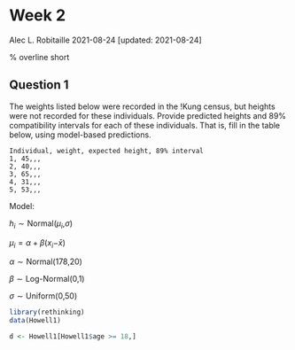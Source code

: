 Week 2
================
Alec L. Robitaille
2021-08-24 \[updated: 2021-08-24\]

% overline short

## Question 1

The weights listed below were recorded in the !Kung census, but heights
were not recorded for these individuals. Provide predicted heights and
89% compatibility intervals for each of these individuals. That is, fill
in the table below, using model-based predictions.

    Individual, weight, expected height, 89% interval
    1, 45,,,
    2, 40,,,
    3, 65,,,
    4, 31,,,
    5, 53,,,

Model:

*h*<sub>*i*</sub> ∼ Normal(*μ*<sub>*i*</sub>,*σ*)

*μ*<sub>*i*</sub> = *α* + *β*(*x*<sub>*i*</sub>−*x̄*)

*α* ∼ Normal(178,20)

*β* ∼ Log-Normal(0,1)

*σ* ∼ Uniform(0,50)

``` r
library(rethinking)
data(Howell1)

d <- Howell1[Howell1$age >= 18,]
```
